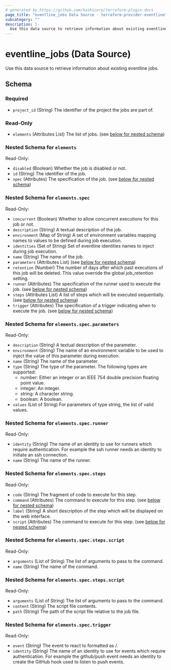 ```yaml
---
# generated by https://github.com/hashicorp/terraform-plugin-docs
page_title: "eventline_jobs Data Source - terraform-provider-eventline"
subcategory: ""
description: |-
  Use this data source to retrieve information about existing eventline jobs.
---
```


# eventline_jobs (Data Source)

Use this data source to retrieve information about existing eventline jobs.



<!-- schema generated by tfplugindocs -->
## Schema

### Required

- `project_id` (String) The identifier of the project the jobs are part of.

### Read-Only

- `elements` (Attributes List) The list of jobs. (see [below for nested schema](#nestedatt--elements))

<a id="nestedatt--elements"></a>
### Nested Schema for `elements`

Read-Only:

- `disabled` (Boolean) Whether the job is disabled or not.
- `id` (String) The identifier of the job.
- `spec` (Attributes) The specification of the job. (see [below for nested schema](#nestedatt--elements--spec))

<a id="nestedatt--elements--spec"></a>
### Nested Schema for `elements.spec`

Read-Only:

- `concurrent` (Boolean) Whether to allow concurrent executions for this job or not.
- `description` (String) A textual description of the job.
- `environment` (Map of String) A set of environment variables mapping names to values to be defined during job execution.
- `identities` (Set of String) Set of eventline identities names to inject during job execution.
- `name` (String) The name of the job.
- `parameters` (Attributes List) (see [below for nested schema](#nestedatt--elements--spec--parameters))
- `retention` (Number) The number of days after which past executions of this job will be deleted. This value override the global job_retention setting.
- `runner` (Attributes) The specification of the runner used to execute the job. (see [below for nested schema](#nestedatt--elements--spec--runner))
- `steps` (Attributes List) A list of steps which will be executed sequentially. (see [below for nested schema](#nestedatt--elements--spec--steps))
- `trigger` (Attributes) The specification of a trigger indicating when to execute the job. (see [below for nested schema](#nestedatt--elements--spec--trigger))

<a id="nestedatt--elements--spec--parameters"></a>
### Nested Schema for `elements.spec.parameters`

Read-Only:

- `description` (String) A textual description of the parameter.
- `environment` (String) The name of an environment variable to be used to inject the value of this parameter during execution.
- `name` (String) The name of the parameter.
- `type` (String) The type of the parameter. The following types are supported:
  - number: Either an integer or an IEEE 754 double precision floating point value.
  - integer: An integer.
  - string: A character string.
  - boolean: A boolean.
- `values` (List of String) For parameters of type string, the list of valid values.


<a id="nestedatt--elements--spec--runner"></a>
### Nested Schema for `elements.spec.runner`

Read-Only:

- `identity` (String) The name of an identity to use for runners which require authentication. For example the ssh runner needs an identity to initiate an ssh connection.
- `name` (String) The name of the runner.


<a id="nestedatt--elements--spec--steps"></a>
### Nested Schema for `elements.spec.steps`

Read-Only:

- `code` (String) The fragment of code to execute for this step.
- `command` (Attributes) The command to execute for this step. (see [below for nested schema](#nestedatt--elements--spec--steps--command))
- `label` (String) A short description of the step which will be displayed on the web interface.
- `script` (Attributes) The command to execute for this step. (see [below for nested schema](#nestedatt--elements--spec--steps--script))

<a id="nestedatt--elements--spec--steps--command"></a>
### Nested Schema for `elements.spec.steps.script`

Read-Only:

- `arguments` (List of String) The list of arguments to pass to the command.
- `name` (String) The name of the command.


<a id="nestedatt--elements--spec--steps--script"></a>
### Nested Schema for `elements.spec.steps.script`

Read-Only:

- `arguments` (List of String) The list of arguments to pass to the command.
- `content` (String) The script file contents.
- `path` (String) The path of the script file relative to the job file.



<a id="nestedatt--elements--spec--trigger"></a>
### Nested Schema for `elements.spec.trigger`

Read-Only:

- `event` (String) The event to react to formatted as <connector>/<event>.
- `identity` (String) The name of an identity to use for events which require authentication. For example the github/push event needs an identity to create the GitHub hook used to listen to push events.
